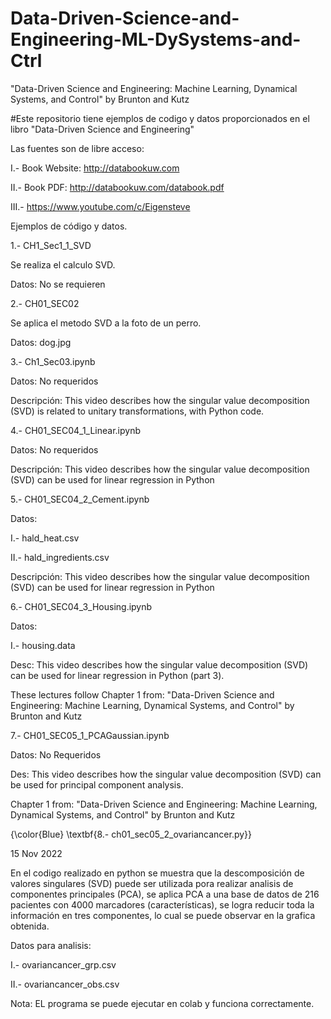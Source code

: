 # Data-Driven-Science-and-Engineering-ML-DySystems-and-Ctrl
"Data-Driven Science and Engineering: Machine Learning, Dynamical Systems, and Control"  by Brunton and Kutz

#Este repositorio tiene ejemplos de codigo y datos proporcionados en el libro "Data-Driven Science and Engineering"

Las fuentes son de libre acceso:

I.- Book Website: http://databookuw.com 

II.- Book PDF: http://databookuw.com/databook.pdf

III.- https://www.youtube.com/c/Eigensteve

Ejemplos de código y datos.

1.- CH1_Sec1_1_SVD

Se realiza el calculo SVD.

Datos: No se requieren

2.- CH01_SEC02

Se aplica el metodo SVD a la foto de un perro.

Datos: dog.jpg

3.- Ch1_Sec03.ipynb

Datos: No requeridos

Descripción: This video describes how the singular value decomposition (SVD) is related to unitary transformations, with Python code.

4.- CH01_SEC04_1_Linear.ipynb

Datos: No requeridos

Descripción: This video describes how the singular value decomposition (SVD) can be used for linear regression in Python 

5.- CH01_SEC04_2_Cement.ipynb

Datos: 

I.- hald_heat.csv

II.- hald_ingredients.csv

Descripción: This video describes how the singular value decomposition (SVD) can be used for linear regression in Python

6.- CH01_SEC04_3_Housing.ipynb

Datos: 

I.- housing.data

Desc: This video describes how the singular value decomposition (SVD) can be used for linear regression in Python (part 3).

These lectures follow Chapter 1 from:  "Data-Driven Science and Engineering: Machine Learning, Dynamical Systems, and Control"  by Brunton and Kutz

7.- CH01_SEC05_1_PCAGaussian.ipynb

Datos: No Requeridos

Des: This video describes how the singular value decomposition (SVD) can be used for principal component analysis.

Chapter 1 from:  "Data-Driven Science and Engineering: Machine Learning, Dynamical Systems, and Control"  by Brunton and Kutz


{\color{Blue} \textbf{8.- ch01_sec05_2_ovariancancer.py}}

15 Nov 2022

En el codigo realizado en python se muestra que la descomposición de valores singulares (SVD) puede ser utilizada pora realizar analisis de componentes principales (PCA), se aplica PCA a una base de datos de 216 pacientes con 4000 marcadores (características),  se logra reducir toda la información en tres componentes, lo cual se puede observar en la grafica obtenida. 

Datos para analisis:

I.- ovariancancer_grp.csv

II.- ovariancancer_obs.csv

Nota: EL programa se puede ejecutar en colab y funciona correctamente.


